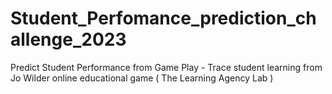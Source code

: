 # Student_Perfomance_prediction_challenge_2023
Predict Student Performance from Game Play - Trace student learning from Jo Wilder online educational game ( The Learning Agency Lab )
